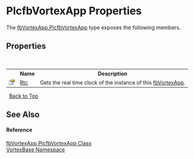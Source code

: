 # PlcfbVortexApp Properties
 

The <a href="T_VortexBase_fbVortexApp_PlcfbVortexApp.md">fbVortexApp.PlcfbVortexApp</a> type exposes the following members.


## Properties
&nbsp;<table><tr><th></th><th>Name</th><th>Description</th></tr><tr><td>![Public property](media/pubproperty.gif "Public property")</td><td><a href="P_VortexBase_fbVortexApp_PlcfbVortexApp_Rtc.md">Rtc</a></td><td>
Gets the real time clock of the instance of this <a href="T_VortexBase_fbVortexApp.md">fbVortexApp</a>.</td></tr></table>&nbsp;
<a href="#plcfbvortexapp-properties">Back to Top</a>

## See Also


#### Reference
<a href="T_VortexBase_fbVortexApp_PlcfbVortexApp.md">fbVortexApp.PlcfbVortexApp Class</a><br /><a href="N_VortexBase.md">VortexBase Namespace</a><br />